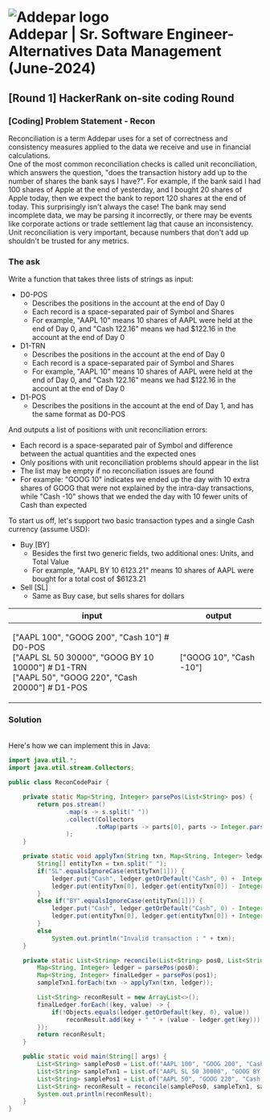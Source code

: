 # ![Addepar logo](https://logowik.com/content/uploads/images/addepar-inc-corporate2439.logowik.com.webp) <br>Addepar | Sr. Software Engineer-Alternatives Data Management (June-2024)

## [Round 1] HackerRank on-site coding Round
### [Coding] Problem Statement - Recon

Reconciliation is a term Addepar uses for a set of correctness and consistency measures applied to the data we receive and use in financial calculations.
 <br>
One of the most common reconciliation checks is called unit reconciliation, which answers the question, "does the transaction history add up to the number of shares the bank says I have?". For example, if the bank said I had 100 shares of Apple at the end of yesterday, and I bought 20 shares of Apple today, then we expect the bank to report 120 shares at the end of today. This surprisingly isn't always the case! The bank may send incomplete data, we may be parsing it incorrectly, or there may be events like corporate actions or trade settlement lag that cause an inconsistency.
 <br>
Unit reconciliation is very important, because numbers that don't add up shouldn't be trusted for any metrics.
<br>

### The ask
Write a function that takes three lists of strings as input:

- D0-POS
  - Describes the positions in the account at the end of Day 0
  - Each record is a space-separated pair of Symbol and Shares
  - For example, "AAPL 10" means 10 shares of AAPL were held at the end of Day 0, and "Cash 122.16" means we had $122.16 in the account at the end of Day 0
- D1-TRN
  - Describes the positions in the account at the end of Day 0
  - Each record is a space-separated pair of Symbol and Shares
  - For example, "AAPL 10" means 10 shares of AAPL were held at the end of Day 0, and "Cash 122.16" means we had $122.16 in the account at the end of Day 0
- D1-POS
  - Describes the positions in the account at the end of Day 1, and has the same format as D0-POS

And outputs a list of positions with unit reconciliation errors:
- Each record is a space-separated pair of Symbol and difference between the actual quantities and the expected ones
- Only positions with unit reconciliation problems should appear in the list
- The list may be empty if no reconciliation issues are found
- For example: "GOOG 10" indicates we ended up the day with 10 extra shares of GOOG that were not explained by the intra-day transactions, while "Cash -10" shows that we ended the day with 10 fewer units of Cash than expected
 
To start us off, let's support two basic transaction types and a single Cash currency (assume USD):
- Buy [BY]
  - Besides the first two generic fields, two additional ones: Units, and Total Value
  - For example, "AAPL BY 10 6123.21" means 10 shares of AAPL were bought for a total cost of $6123.21
- Sell [SL]
  - Same as Buy case, but sells shares for dollars

| input |   output    |
| :-:   |:-:|
| <p align="left">["AAPL 100", "GOOG 200", "Cash 10"] # D0-POS<br>["AAPL SL 50 30000", "GOOG BY 10 10000"] # D1-TRN<br>["AAPL 50", "GOOG 220", "Cash 20000"] # D1-POS</p>|<p align="left">["GOOG 10", "Cash -10"]</p>|

### Solution
<br>Here's how we can implement this in Java:

```java
import java.util.*;
import java.util.stream.Collectors;

public class ReconCodePair {

    private static Map<String, Integer> parsePos(List<String> pos) {
        return pos.stream()
                .map(s -> s.split(" "))
                .collect(Collectors
                        .toMap(parts -> parts[0], parts -> Integer.parseInt(parts[1]))
                );
    }

    private static void applyTxn(String txn, Map<String, Integer> ledger) {
        String[] entityTxn = txn.split(" ");
        if("SL".equalsIgnoreCase(entityTxn[1])) {
            ledger.put("Cash", ledger.getOrDefault("Cash", 0) +  Integer.parseInt(entityTxn[3]));
            ledger.put(entityTxn[0], ledger.get(entityTxn[0]) - Integer.parseInt(entityTxn[2]));
        }
        else if("BY".equalsIgnoreCase(entityTxn[1])) {
            ledger.put("Cash", ledger.getOrDefault("Cash", 0) - Integer.parseInt(entityTxn[3]));
            ledger.put(entityTxn[0], ledger.get(entityTxn[0]) + Integer.parseInt(entityTxn[2]));
        }
        else
            System.out.println("Invalid transaction : " + txn);
    }

    private static List<String> reconcile(List<String> pos0, List<String> sampleTxn1, List<String> pos1) {
        Map<String, Integer> ledger = parsePos(pos0);
        Map<String, Integer> finalLedger = parsePos(pos1);
        sampleTxn1.forEach(txn -> applyTxn(txn, ledger));

        List<String> reconResult = new ArrayList<>();
        finalLedger.forEach((key, value) -> {
            if(!Objects.equals(ledger.getOrDefault(key, 0), value))
                reconResult.add(key + " " + (value - ledger.get(key)));
        });
        return reconResult;
    }

    public static void main(String[] args) {
        List<String> samplePos0 = List.of("AAPL 100", "GOOG 200", "Cash 10");
        List<String> sampleTxn1 = List.of("AAPL SL 50 30000", "GOOG BY 10 10000");
        List<String> samplePos1 = List.of("AAPL 50", "GOOG 220", "Cash 20000");
        List<String> reconResult = reconcile(samplePos0, sampleTxn1, samplePos1);
        System.out.println(reconResult);
    }
}
```
